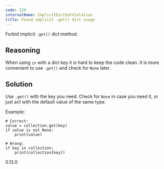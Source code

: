 ```yaml
---
code: 529
internalName: ImplicitDictGetViolation
title: Found implicit .get() dict usage
---
```


Forbid implicit `.get()` dict method.

## Reasoning
When using `in` with a dict key it is hard to keep the code clean.
It is more convenient to use `.get()` and check for `None` later.

## Solution
Use `.get()` with the key you need. Check for `None` in case you
need it, or just act with the default value of the same type.

Example:

    # Correct:
    value = collection.get(key)
    if value is not None:
        print(value)
    
    # Wrong:
    if key in collection:
        print(collection[key])

<div class="versionadded">

0.13.0

</div>